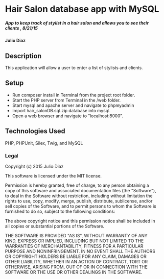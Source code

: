 # Hair Salon database app with MySQL

##### App to keep track of stylist in  a hair salon  and allows you to see their clients , 8/21/15

#### Julio Diaz

## Description

This application will allow a user to enter a list of stylists and clients.

## Setup

* Run composer install in Terminal from the project root folder.
* Start the PHP server from Terminal in the /web folder.
* Start mysql and apache server and navigate to phpmyadmin 
* Import hair_salonDB.sql.zip database into mysql.
* Open a web browser and navigate to "localhost:8000".


## Technologies Used

PHP, PHPUnit, Silex, Twig, and MySQL

### Legal

Copyright (c) 2015 Julio Diaz

This software is licensed under the MIT license.

Permission is hereby granted, free of charge, to any person obtaining a copy
of this software and associated documentation files (the "Software"), to deal
in the Software without restriction, including without limitation the rights
to use, copy, modify, merge, publish, distribute, sublicense, and/or sell
copies of the Software, and to permit persons to whom the Software is
furnished to do so, subject to the following conditions:

The above copyright notice and this permission notice shall be included in
all copies or substantial portions of the Software.

THE SOFTWARE IS PROVIDED "AS IS", WITHOUT WARRANTY OF ANY KIND, EXPRESS OR
IMPLIED, INCLUDING BUT NOT LIMITED TO THE WARRANTIES OF MERCHANTABILITY,
FITNESS FOR A PARTICULAR PURPOSE AND NONINFRINGEMENT. IN NO EVENT SHALL THE
AUTHORS OR COPYRIGHT HOLDERS BE LIABLE FOR ANY CLAIM, DAMAGES OR OTHER
LIABILITY, WHETHER IN AN ACTION OF CONTRACT, TORT OR OTHERWISE, ARISING FROM,
OUT OF OR IN CONNECTION WITH THE SOFTWARE OR THE USE OR OTHER DEALINGS IN
THE SOFTWARE.